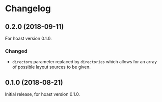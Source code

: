 # Changelog

## 0.2.0 (2018-09-11)
For hoast version 0.1.0.

### Changed
- `directory` parameter replaced by `directories` which allows for an array of possible layout sources to be given.

## 0.1.0 (2018-08-21)
Initial release, for hoast version 0.1.0.